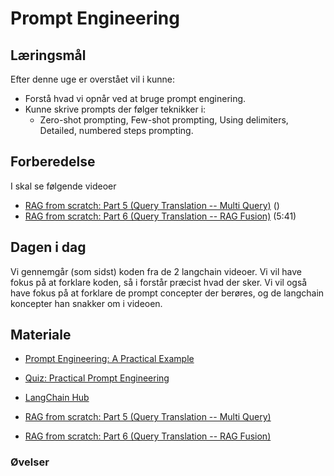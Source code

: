 # Prompt Engineering

## Læringsmål
Efter denne uge er overstået vil i kunne:
* Forstå hvad vi opnår ved at bruge prompt enginering. 
* Kunne skrive prompts der følger teknikker i:
    * Zero-shot prompting, Few-shot prompting, Using delimiters, Detailed, numbered steps prompting.

## Forberedelse
I skal se følgende videoer
* [RAG from scratch: Part 5 (Query Translation -- Multi Query)](https://www.youtube.com/watch?v=JChPi0CRnDY) ()
* [RAG from scratch: Part 6 (Query Translation -- RAG Fusion)](https://www.youtube.com/watch?v=77qELPbNgxA) (5:41)


## Dagen i dag
Vi gennemgår (som sidst) koden fra de 2 langchain videoer. Vi vil have fokus på at forklare koden, så i forstår præcist hvad der sker. Vi vil også have fokus på at forklare de prompt concepter der berøres, og de langchain koncepter han snakker om i videoen. 

## Materiale
* [Prompt Engineering: A Practical Example](https://realpython.com/practical-prompt-engineering/)
* [Quiz: Practical Prompt Engineering](https://realpython.com/quizzes/practical-prompt-engineering/viewer/)
* [LangChain Hub](https://smith.langchain.com/hub/)

* [RAG from scratch: Part 5 (Query Translation -- Multi Query)](https://www.youtube.com/watch?v=JChPi0CRnDY)
* [RAG from scratch: Part 6 (Query Translation -- RAG Fusion)](https://www.youtube.com/watch?v=77qELPbNgxA)
### Øvelser
